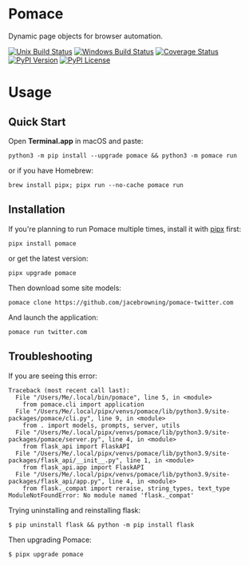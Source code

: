 # Pomace

Dynamic page objects for browser automation.

[![Unix Build Status](https://img.shields.io/github/workflow/status/jacebrowning/pomace/main?label=unix)](https://github.com/jacebrowning/pomace/actions?query=branch%3Amain)
[![Windows Build Status](https://img.shields.io/appveyor/ci/jacebrowning/pomace/main.svg?label=window)](https://ci.appveyor.com/project/jacebrowning/pomace)
[![Coverage Status](https://img.shields.io/codecov/c/gh/jacebrowning/pomace)](https://codecov.io/gh/jacebrowning/pomace)
[![PyPI Version](https://img.shields.io/pypi/v/pomace.svg)](https://pypi.org/project/pomace)
[![PyPI License](https://img.shields.io/pypi/l/pomace.svg)](https://pypi.org/project/pomace)

# Usage

## Quick Start

Open **Terminal.app** in macOS and paste:

```
python3 -m pip install --upgrade pomace && python3 -m pomace run
```

or if you have Homebrew:

```
brew install pipx; pipx run --no-cache pomace run
```

## Installation

If you're planning to run Pomace multiple times, install it with [pipx](https://pipxproject.github.io/pipx/) first:

```
pipx install pomace
```

or get the latest version:

```
pipx upgrade pomace
```

Then download some site models:

```
pomace clone https://github.com/jacebrowning/pomace-twitter.com
```

And launch the application:

```
pomace run twitter.com
```

## Troubleshooting

If you are seeing this error:

```
Traceback (most recent call last):
  File "/Users/Me/.local/bin/pomace", line 5, in <module>
    from pomace.cli import application
  File "/Users/Me/.local/pipx/venvs/pomace/lib/python3.9/site-packages/pomace/cli.py", line 9, in <module>
    from . import models, prompts, server, utils
  File "/Users/Me/.local/pipx/venvs/pomace/lib/python3.9/site-packages/pomace/server.py", line 4, in <module>
    from flask_api import FlaskAPI
  File "/Users/Me/.local/pipx/venvs/pomace/lib/python3.9/site-packages/flask_api/__init__.py", line 1, in <module>
    from flask_api.app import FlaskAPI
  File "/Users/Me/.local/pipx/venvs/pomace/lib/python3.9/site-packages/flask_api/app.py", line 4, in <module>
    from flask._compat import reraise, string_types, text_type
ModuleNotFoundError: No module named 'flask._compat'
```

Trying uninstalling and reinstalling flask:

```
$ pip uninstall flask && python -m pip install flask
```

Then upgrading Pomace:

```
$ pipx upgrade pomace
```
